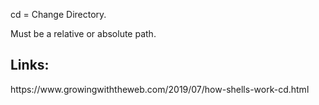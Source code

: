 cd = Change Directory.

Must be a relative or absolute path.

<h2>Links:</h2>
https://www.growingwiththeweb.com/2019/07/how-shells-work-cd.html
